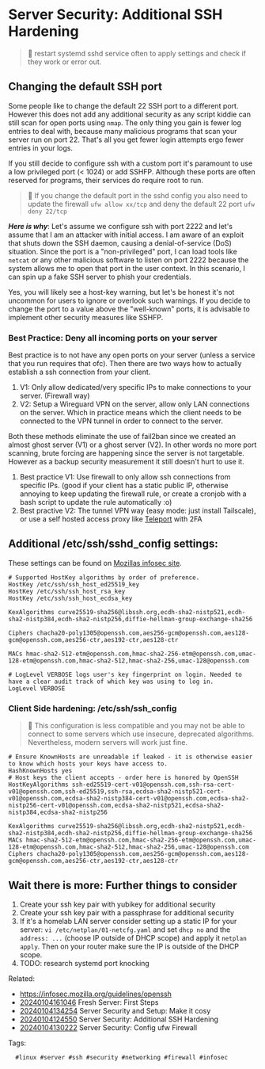 # Server Security: Additional SSH Hardening

> 🧐 restart systemd sshd service often to apply settings and check if they
> work or error out.

## Changing the default SSH port

Some people like to change the default 22 SSH port to a different port. However
this does not add any additional security as any script kiddie can still scan
for open ports using `nmap`. The only thing you gain is fewer log entries to
deal with, because many malicious programs that scan your server run on port
22. That's all you get fewer login attempts ergo fewer entries in your logs.

If you still decide to configure ssh with a custom port it's paramount to use a
low privileged port (< 1024) or  add SSHFP. Although these ports are often
reserved for programs, their services do require root to run.

> 🧐 If you change the default port in the sshd config you also need to update
> the firewall `ufw allow xx/tcp` and deny the default 22 port `ufw deny
> 22/tcp`

***Here is why***:
Let's assume we configure ssh with port 2222 and let's assume that I am an
attacker with initial access. I am aware of an exploit that shuts down the SSH
daemon, causing a denial-of-service (DoS) situation. Since the port is a
"non-privileged" port, I can load tools like `netcat` or any other malicious
software to listen on port 2222 because the system allows me to open that port
in the user context. In this scenario, I can spin up a fake SSH server to phish
your credentials.

Yes, you will likely see a host-key warning, but let's be honest it's not
uncommon for users to ignore or overlook such warnings. If you decide to change
the port to a value above the "well-known" ports, it is advisable to implement
other security measures like SSHFP.

### Best Practice: Deny all incoming ports on your server

Best practice is to not have any open ports on your server (unless a service
that you run requires that ofc). Then there are two ways how to actually
establish a ssh connection from your client.

1. V1: Only allow dedicated/very specific IPs to make connections to your server.
   (Firewall way)
1. V2: Setup a Wireguard VPN on the server, allow only LAN connections on the
   server. Which in practice means which the client needs to be connected to
   the VPN tunnel in order to connect to the server.

Both these methods eliminate the use of fail2ban since we created an almost
ghost server (V1) or a ghost server (V2). In other words no more port scanning,
brute forcing are happening since the server is not targetable. However as a
backup security measurement it still doesn't hurt to use it.

1. Best practice V1: Use firewall to only allow ssh connections from specific
   IPs. (good if your client has a static public IP, otherwise annoying to keep
   updating the firewall rule, or create a cronjob with a bash script to update
   the rule automatically :o)
1. Best practive V2: The tunnel VPN way (easy mode: just install Tailscale), or
   use a self hosted access proxy like [Teleport] with 2FA

## Additional /etc/ssh/sshd_config settings:

These settings can be found on [Mozillas infosec site][infosec].

```
# Supported HostKey algorithms by order of preference.
HostKey /etc/ssh/ssh_host_ed25519_key
HostKey /etc/ssh/ssh_host_rsa_key
HostKey /etc/ssh/ssh_host_ecdsa_key

KexAlgorithms curve25519-sha256@libssh.org,ecdh-sha2-nistp521,ecdh-sha2-nistp384,ecdh-sha2-nistp256,diffie-hellman-group-exchange-sha256

Ciphers chacha20-poly1305@openssh.com,aes256-gcm@openssh.com,aes128-gcm@openssh.com,aes256-ctr,aes192-ctr,aes128-ctr

MACs hmac-sha2-512-etm@openssh.com,hmac-sha2-256-etm@openssh.com,umac-128-etm@openssh.com,hmac-sha2-512,hmac-sha2-256,umac-128@openssh.com

# LogLevel VERBOSE logs user's key fingerprint on login. Needed to have a clear audit track of which key was using to log in.
LogLevel VERBOSE
```

### Client Side hardening: /etc/ssh/ssh_config

> 🧐 This configuration is less compatible and you may not be able to connect
> to some servers which use insecure, deprecated algorithms. Nevertheless,
> modern servers will work just fine.

```
# Ensure KnownHosts are unreadable if leaked - it is otherwise easier to know which hosts your keys have access to.
HashKnownHosts yes
# Host keys the client accepts - order here is honored by OpenSSH
HostKeyAlgorithms ssh-ed25519-cert-v01@openssh.com,ssh-rsa-cert-v01@openssh.com,ssh-ed25519,ssh-rsa,ecdsa-sha2-nistp521-cert-v01@openssh.com,ecdsa-sha2-nistp384-cert-v01@openssh.com,ecdsa-sha2-nistp256-cert-v01@openssh.com,ecdsa-sha2-nistp521,ecdsa-sha2-nistp384,ecdsa-sha2-nistp256

KexAlgorithms curve25519-sha256@libssh.org,ecdh-sha2-nistp521,ecdh-sha2-nistp384,ecdh-sha2-nistp256,diffie-hellman-group-exchange-sha256
MACs hmac-sha2-512-etm@openssh.com,hmac-sha2-256-etm@openssh.com,umac-128-etm@openssh.com,hmac-sha2-512,hmac-sha2-256,umac-128@openssh.com
Ciphers chacha20-poly1305@openssh.com,aes256-gcm@openssh.com,aes128-gcm@openssh.com,aes256-ctr,aes192-ctr,aes128-ctr
```

## Wait there is more: Further things to consider

1. Create your ssh key pair with yubikey for additional security
1. Create your ssh key pair with a passphrase for additional security
1. If it's a homelab LAN server consider setting up a static IP for your
   server: `vi /etc/netplan/01-netcfg.yaml` and set `dhcp no` and the
   `address: ...` (choose IP outside of DHCP scope) and apply it `netplan
   apply`. Then on your router make sure the IP is outside of the DHCP scope.
1. TODO: research systemd port knocking

[Teleport]: <https://goteleport.com/>
[infosec]: <https://infosec.mozilla.org/guidelines/openssh.html>

Related:

* <https://infosec.mozilla.org/guidelines/openssh>
* [20240104161046](/20240104161046/) Fresh Server: First Steps
* [20240104134254](/20240104134254/) Server Security and Setup: Make it cosy
* [20240104124550](/20240104124550/) Server Security: Additional SSH Hardening
* [20240104130222](/20240104130222/) Server Security: Config ufw Firewall

Tags:

      #linux #server #ssh #security #networking #firewall #infosec
